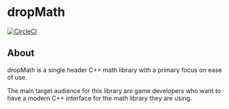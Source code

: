 # dropMath

[![CircleCI](https://circleci.com/gh/DropSoftCommunity/dropMath/tree/main.svg?style=svg)](https://circleci.com/gh/DropSoftCommunity/dropMath/tree/main)

## About
dropMath is a single header C++ math library with a primary focus on
ease of use.

The main target audience for this library are game developers who want
to have a modern C++ interface for the math library they are using.


